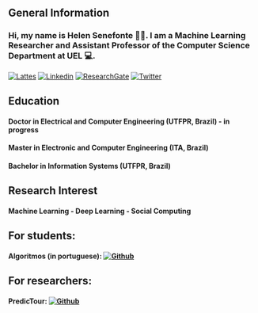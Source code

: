 ## General Information
### Hi, my name is Helen Senefonte 👩‍🏫. I am a Machine Learning Researcher and Assistant Professor of the Computer Science Department at UEL 💻. 
[![Lattes](https://img.shields.io/static/v1?label=Curriculum&message=Lattes&color=pink)](http://buscatextual.cnpq.br/buscatextual/visualizacv.do)
[![Linkedin](https://img.shields.io/badge/LinkedIn-0077B5?style=flat&logo=linkedin&logoColor=white)](https://linkedin.com/in/helen-c-mattos-senefonte-87628443)
[![ResearchGate](https://img.shields.io/static/v1?label=Research&message=Gate&color=<COLOR>)](https://www.researchgate.net/profile/Helen_Senefonte) 
[![Twitter](https://img.shields.io/badge/Twitter-1DA1F2?style=flat&logo=twitter&logoColor=white)](https://https://twitter.com/HSenefonte) 

## Education
#### Doctor in Electrical and Computer Engineering (UTFPR, Brazil) - in progress
#### Master in Electronic and Computer Engineering (ITA, Brazil)
#### Bachelor in Information Systems (UTFPR, Brazil)

## Research Interest
#### Machine Learning - Deep Learning - Social Computing

## For students:
#### Algoritmos (in portuguese): [![Github](https://img.shields.io/badge/GitHub-100000?style=flat-square&logo=github&logoColor=white)](https://github.com/helen-senefonte/1COP005-Algoritmos) 

## For researchers:
#### PredicTour: [![Github](https://img.shields.io/badge/GitHub-100000?style=flat-square&logo=github&logoColor=white)](https://github.com/helen-senefonte/PredicTour) 
